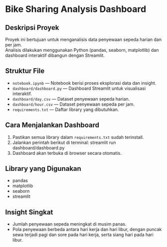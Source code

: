 # Bike Sharing Analysis Dashboard

## Deskripsi Proyek
Proyek ini bertujuan untuk menganalisis data penyewaan sepeda harian dan per jam.  
Analisis dilakukan menggunakan Python (pandas, seaborn, matplotlib) dan dashboard interaktif dibangun dengan Streamlit.

## Struktur File
- `notebook.ipynb` — Notebook berisi proses eksplorasi data dan insight.
- `dashboard/dashboard.py` — Dashboard Streamlit untuk visualisasi interaktif.
- `dashboard/day.csv` — Dataset penyewaan sepeda harian.
- `dashboard/hour.csv` — Dataset penyewaan sepeda per jam.
- `requirements.txt` — Daftar library yang dibutuhkan.

## Cara Menjalankan Dashboard
1. Pastikan semua library dalam `requirements.txt` sudah terinstall.
2. Jalankan perintah berikut di terminal: streamlit run dashboard/dashboard.py
3. Dashboard akan terbuka di browser secara otomatis.

## Library yang Digunakan
- pandas
- matplotlib
- seaborn
- streamlit

## Insight Singkat
- Jumlah penyewaan sepeda meningkat di musim panas.
- Pola penyewaan berbeda antara hari kerja dan hari libur, dengan puncak sewa terjadi pagi dan sore pada hari kerja, serta siang hari pada hari libur.

